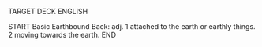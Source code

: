 TARGET DECK
ENGLISH

START
Basic
Earthbound
Back: adj. 1 attached to the earth or earthly things. 2 moving towards the earth.
END
